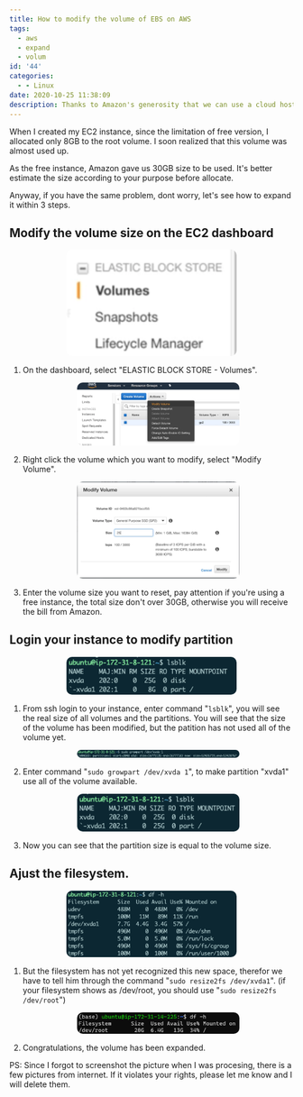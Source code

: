```yaml
---
title: How to modify the volume of EBS on AWS
tags:
  - aws
  - expand
  - volum
id: '44'
categories:
  - - Linux
date: 2020-10-25 11:38:09
description: Thanks to Amazon's generosity that we can use a cloud host for free in one year. Although there are few resources available, it is enough for most amateur users just like me. In order to allocate the 30GB volume more reasonably, sometimes you need to adjust it.
---
```


<style>
  .box {width:60%; text-align:center; font-size:10px; margin:0 auto;}
  .box img {border-radius: 10px;}
</style>

When I created my EC2 instance, since the limitation of free version, I allocated only 8GB to the root volume. I soon realized that this volume was almost used up.

As the free instance, Amazon gave us 30GB size to be used. It's better estimate the size according to your purpose before allocate.

Anyway, if you have the same problem, dont worry, let's see how to expand it within 3 steps.

## Modify the volume size on the EC2 dashboard

<div class="box">
  <img src="https://raw.githubusercontent.com/CarloHan/pic-blog/master/pictures/%E5%BE%AE%E4%BF%A1%E5%9B%BE%E7%89%87_20201025095840.png" alt="AWS DASHBOARD"/>
</div>

1. On the dashboard, select "ELASTIC BLOCK STORE - Volumes".

   <div class="box">
     <img src="https://raw.githubusercontent.com/CarloHan/pic-blog/master/pictures/%E5%BE%AE%E4%BF%A1%E5%9B%BE%E7%89%87_20201025095805.png" alt="AWS EBS"/>
   </div>

2. Right click the volume which you want to modify, select "Modify Volume".

   <div class="box">
     <img src="https://raw.githubusercontent.com/CarloHan/pic-blog/master/pictures/%E5%BE%AE%E4%BF%A1%E5%9B%BE%E7%89%87_20201025100644.png" alt="Modify volume"/>
   </div>

3. Enter the volume size you want to reset, pay attention if you're using a free instance, the total size don't over 30GB, otherwise you will receive the bill from Amazon.

## Login your instance to modify partition

<div class="box">
  <img src="https://raw.githubusercontent.com/CarloHan/pic-blog/master/pictures/1548507836-5c2c2c17db432_articlex.png" alt="lsblk"/>
</div>

1. From ssh login to your instance, enter command "`lsblk`", you will see the real size of all volumes and the partitions. You will see that the size of the volume has been modified, but the patition has not used all of the volume yet.

   <div class="box">
     <img src="https://raw.githubusercontent.com/CarloHan/pic-blog/master/pictures/3128725125-5c2c2c196dada_articlex.png" alt="growpart command"/>
   </div>

2. Enter command "`sudo growpart /dev/xvda 1`", to make partition "xvda1" use all of the volume available.

   <div class="box">
     <img src="https://raw.githubusercontent.com/CarloHan/pic-blog/master/pictures/2109384238-5c2c2c178ead5_articlex.png" alt="lsblk"/>
   </div>

3. Now you can see that the partition size is equal to the volume size.

## Ajust the filesystem.

<div class="box">
  <img src="https://raw.githubusercontent.com/CarloHan/pic-blog/master/pictures/2922913778-5c2c2c15389c6_articlex.png" alt="filesystem not recognize the new space" />
</div>

1. But the filesystem has not yet recognized this new space, therefor we have to tell him through the command "`sudo resize2fs /dev/xvda1`". (if your filesystem shows as /dev/root, you should use "`sudo resize2fs /dev/root`")

   <div class="box">
     <img src="https://raw.githubusercontent.com/CarloHan/pic-blog/master/pictures/%E5%BE%AE%E4%BF%A1%E5%9B%BE%E7%89%87_20201025111614.png" alt="expand done" />
   </div>

2. Congratulations, the volume has been expanded.

PS: Since I forgot to screenshot the picture when I was procesing, there is a few pictures from internet. If it violates your rights, please let me know and I will delete them.
